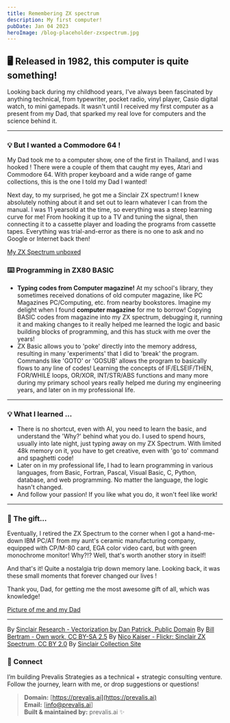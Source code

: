 ```yaml
---
title: Remembering ZX spectrum
description: My first computer!
pubDate: Jan 04 2023
heroImage: /blog-placeholder-zxspectrum.jpg
---
```


## 🖥️ Released in 1982, this computer is quite something!

Looking back during my childhood years, I've always been fascinated by anything technical, from typewriter, pocket radio, vinyl player, Casio digital watch, to mini gamepads. It wasn't until I received my first computer as a present from my Dad, that sparked my real love for computers and the science behind it.

---

### 💡 But I wanted a Commodore 64 !

My Dad took me to a computer show, one of the first in Thailand, and I was hooked ! There were a couple of them that caught my eyes, Atari and Commodore 64. With proper keyboard and a wide range of game collections, this is the one I told my Dad I wanted! 

Next day, to my surprised, he got me a Sinclair ZX spectrum! I knew absolutely nothing about it and set out to learn whatever I can from the manual. I was 11 yearsold at the time, so everything was a steep learning curve for me! From hooking it up to a TV and tuning the signal, then connecting it to a cassette player and loading the programs from cassette tapes. Everything was trial-and-error as there is no one to ask and no Google or Internet back then!

[My ZX Spectrum unboxed](ZX_Spectrum_unboxed.jpg)

### ⌨️ Programming in ZX80 BASIC

- **Typing codes from Computer magazine!** At my school's library, they sometimes received donations of old computer magazine, like PC Magazines PC/Computing, etc. from nearby bookstores. Imagine my delight when I found **computer magazine** for me to borrow! Copying BASIC codes from magazine into my ZX spectrum, debugging it, running it and making changes to it really helped me learned the logic and basic building blocks of programming, and this has stuck with me over the years! 
- ZX Basic allows you to 'poke' directly into the memory address, resulting in many 'experiments' that I did to 'break' the program. Commands like 'GOTO' or 'GOSUB' allows the program to basically flows to any line of codes! Learning the concepts of IF/ELSEIF/THEN, FOR/WHILE loops, OR/XOR, INT/STR/ABS functions and many more during my primary school years really helped me during my engineering years, and later on in my professional life.

---

### 💡 What I learned ...

- There is no shortcut, even with AI, you need to learn the basic, and understand the 'Why?' behind what you do. I used to spend hours, usually into late night, just typing away on my ZX Spectrum. With limited 48k memory on it, you have to get creative, even with 'go to' command and spaghetti code!
- Later on in my professional life, I had to learn programming in various languages, from Basic, Fortran, Pascal, Visual Basic, C, Python, database, and web programming. No matter the language, the logic hasn't changed.
- And follow your passion! If you like what you do, it won't feel like work!

---

### 🧭 The gift...

Eventually, I retired the ZX Spectrum to the corner when I got a hand-me-down IBM PC/AT from my aunt's ceramic manufacturing company, equipped with CP/M-80 card, EGA color video card, but with green monochrome monitor! Why?!? Well, that's worth another story in itself!

And that's it! Quite a nostalgia trip down memory lane. Looking back, it was these small moments that forever changed our lives ! 

Thank you, Dad, for getting me the most awesome gift of all, which was knowledge!

[Picture of me and my Dad](/Me&Dad.jpg)

---

By [Sinclair Research - Vectorization by Dan Patrick, Public Domain](https://commons.wikimedia.org/w/index.php?curid=122607407)
By [Bill Bertram - Own work, CC BY-SA 2.5](https://commons.wikimedia.org/w/index.php?curid=170050)
By [Nico Kaiser - Flickr: Sinclair ZX Spectrum, CC BY 2.0](https://commons.wikimedia.org/w/index.php?curid=19488365)
By [Sinclair Collection Site](https://www.sinclaircollection.site/?page_id=418)
### 🔗 Connect

I’m building Prevalis Strategies as a technical + strategic consulting venture. Follow the journey, learn with me, or drop suggestions or questions!

> **Domain:** [https://prevalis.ai](https://prevalis.ai)  
> **Email:** [info@prevalis.ai]  
> **Built & maintained by:** prevalis.ai ✨